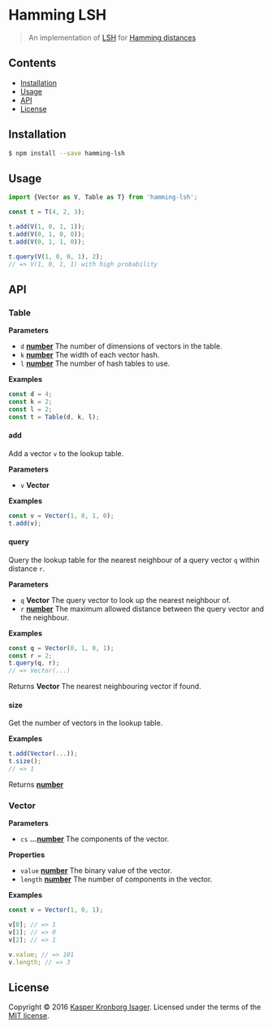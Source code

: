 # Hamming LSH

> An implementation of [LSH](https://en.wikipedia.org/wiki/Locality-sensitive_hashing) for [Hamming distances](https://en.wikipedia.org/wiki/Hamming_distance)

## Contents

-   [Installation](#installation)
-   [Usage](#usage)
-   [API](#api)
-   [License](#license)

## Installation

```sh
$ npm install --save hamming-lsh
```

## Usage

```js
import {Vector as V, Table as T} from 'hamming-lsh';

const t = T(4, 2, 3);

t.add(V(1, 0, 1, 1));
t.add(V(0, 1, 0, 0));
t.add(V(0, 1, 1, 0));

t.query(V(1, 0, 0, 1), 2);
// => V(1, 0, 1, 1) with high probability
```

## API

### Table

**Parameters**

-   `d` **[number](https://developer.mozilla.org/en-US/docs/Web/JavaScript/Reference/Global_Objects/Number)** The number of dimensions of vectors in the table.
-   `k` **[number](https://developer.mozilla.org/en-US/docs/Web/JavaScript/Reference/Global_Objects/Number)** The width of each vector hash.
-   `l` **[number](https://developer.mozilla.org/en-US/docs/Web/JavaScript/Reference/Global_Objects/Number)** The number of hash tables to use.

**Examples**

```javascript
const d = 4;
const k = 2;
const l = 2;
const t = Table(d, k, l);
```

#### add

Add a vector `v` to the lookup table.

**Parameters**

-   `v` **Vector**

**Examples**

```javascript
const v = Vector(1, 0, 1, 0);
t.add(v);
```

#### query

Query the lookup table for the nearest neighbour of a query vector `q` within distance `r`.

**Parameters**

-   `q` **Vector** The query vector to look up the nearest neighbour of.
-   `r` **[number](https://developer.mozilla.org/en-US/docs/Web/JavaScript/Reference/Global_Objects/Number)** The maximum allowed distance between the query vector and the neighbour.

**Examples**

```javascript
const q = Vector(0, 1, 0, 1);
const r = 2;
t.query(q, r);
// => Vector(...)
```

Returns **Vector** The nearest neighbouring vector if found.

#### size

Get the number of vectors in the lookup table.

**Examples**

```javascript
t.add(Vector(...));
t.size();
// => 1
```

Returns **[number](https://developer.mozilla.org/en-US/docs/Web/JavaScript/Reference/Global_Objects/Number)**

### Vector

**Parameters**

-   `cs` **...[number](https://developer.mozilla.org/en-US/docs/Web/JavaScript/Reference/Global_Objects/Number)** The components of the vector.

**Properties**

-   `value` **[number](https://developer.mozilla.org/en-US/docs/Web/JavaScript/Reference/Global_Objects/Number)** The binary value of the vector.
-   `length` **[number](https://developer.mozilla.org/en-US/docs/Web/JavaScript/Reference/Global_Objects/Number)** The number of components in the vector.

**Examples**

```javascript
const v = Vector(1, 0, 1);

v[0]; // => 1
v[1]; // => 0
v[2]; // => 1

v.value; // => 101
v.length; // => 3
```

## License

Copyright © 2016 [Kasper Kronborg Isager](https://github.com/kasperisager). Licensed under the terms of the [MIT license](LICENSE.md).
